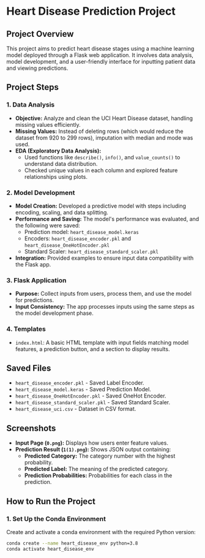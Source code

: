 # Heart Disease Prediction Project

## Project Overview

This project aims to predict heart disease stages using a machine learning model deployed through a Flask web application. It involves data analysis, model development, and a user-friendly interface for inputting patient data and viewing predictions.

## Project Steps

### 1. Data Analysis

- **Objective:** Analyze and clean the UCI Heart Disease dataset, handling missing values efficiently.
- **Missing Values:** Instead of deleting rows (which would reduce the dataset from 920 to 299 rows), imputation with median and mode was used.
- **EDA (Exploratory Data Analysis):**
  - Used functions like `describe()`, `info()`, and `value_counts()` to understand data distribution.
  - Checked unique values in each column and explored feature relationships using plots.

### 2. Model Development

- **Model Creation:** Developed a predictive model with steps including encoding, scaling, and data splitting.
- **Performance and Saving:** The model's performance was evaluated, and the following were saved:
  - Prediction model: `heart_disease_model.keras`
  - Encoders: `heart_disease_encoder.pkl` and `heart_disease_OneHotEncoder.pkl`
  - Standard Scaler: `heart_disease_standard_scaler.pkl`
- **Integration:** Provided examples to ensure input data compatibility with the Flask app.

### 3. Flask Application

- **Purpose:** Collect inputs from users, process them, and use the model for predictions.
- **Input Consistency:** The app processes inputs using the same steps as the model development phase.

### 4. Templates

- `index.html`: A basic HTML template with input fields matching model features, a prediction button, and a section to display results.

## Saved Files

- `heart_disease_encoder.pkl` - Saved Label Encoder.
- `heart_disease_model.keras` - Saved Prediction Model.
- `heart_disease_OneHotEncoder.pkl` - Saved OneHot Encoder.
- `heart_disease_standard_scaler.pkl` - Saved Standard Scaler.
- `heart_disease_uci.csv` - Dataset in CSV format.

## Screenshots

- **Input Page (`0.png`):** Displays how users enter feature values.
- **Prediction Result (`1(1).png`):** Shows JSON output containing:
  - **Predicted Category:** The category number with the highest probability.
  - **Predicted Label:** The meaning of the predicted category.
  - **Prediction Probabilities:** Probabilities for each class in the prediction.

## How to Run the Project

### 1. Set Up the Conda Environment

Create and activate a conda environment with the required Python version:

```bash
conda create --name heart_disease_env python=3.8
conda activate heart_disease_env
